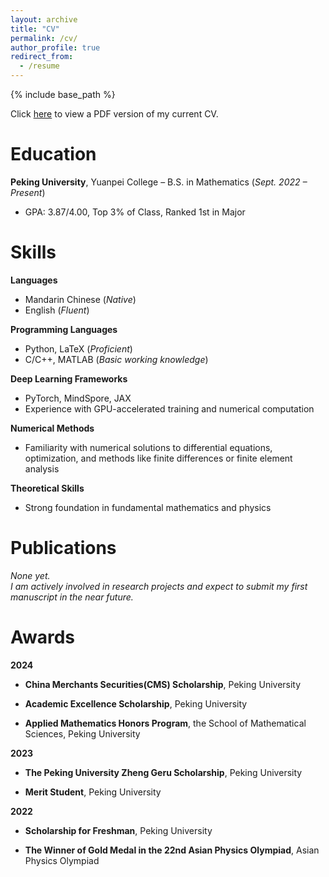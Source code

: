 ```yaml
---
layout: archive
title: "CV"
permalink: /cv/
author_profile: true
redirect_from:
  - /resume
---
```


{% include base_path %}

Click [here](cv.pdf) to view a PDF version of my current CV.

Education
======
**Peking University**, Yuanpei College – B.S. in Mathematics (*Sept. 2022 – Present*)  
  * GPA: 3.87/4.00, Top 3% of Class, Ranked 1st in Major

Skills
======
**Languages**
  * Mandarin Chinese (*Native*)
  * English (*Fluent*)
    
**Programming Languages**
  * Python, LaTeX (*Proficient*)
  * C/C++, MATLAB (*Basic working knowledge*)

**Deep Learning Frameworks**
  * PyTorch, MindSpore, JAX  
  * Experience with GPU-accelerated training and numerical computation

**Numerical Methods**
  * Familiarity with numerical solutions to differential equations, optimization, and methods like finite differences or finite element analysis

**Theoretical Skills**
  * Strong foundation in fundamental mathematics and physics

Publications
======
*None yet.*  
*I am actively involved in research projects and expect to submit my first manuscript in the near future.*
  
Awards
======
**2024**

* **China Merchants Securities(CMS) Scholarship**, Peking University

* **Academic Excellence Scholarship**, Peking University

* **Applied Mathematics Honors Program**, the School of Mathematical Sciences, Peking University

**2023**

* **The Peking University Zheng Geru Scholarship**, Peking University

* **Merit Student**, Peking University

**2022**

* **Scholarship for Freshman**, Peking University

* **The Winner of Gold Medal in the 22nd Asian Physics Olympiad**, Asian Physics Olympiad

